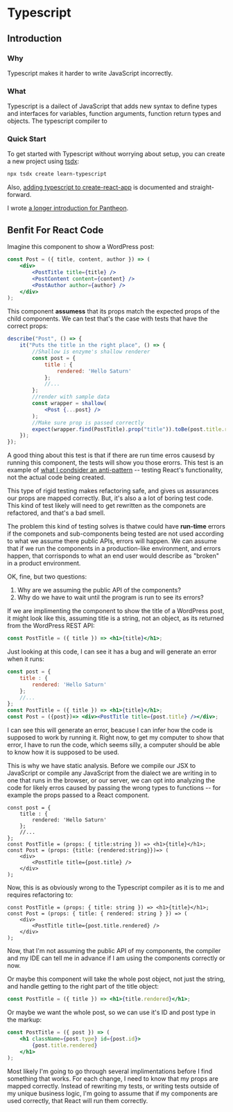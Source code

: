 # Typescript

## Introduction

### Why

Typescript makes it harder to write JavaScript incorrectly.

### What

Typescript is a dailect of JavaScript that adds new syntax to define types and interfaces for variables, function arguments, function return types and objects. The typescript compiler to

### Quick Start

To get started with Typescript without worrying about setup, you can create a new project using [tsdx](https://github.com/jaredpalmer/tsdx):

```bash
npx tsdx create learn-typescript
```

Also, [adding typescript to create-react-app](https://create-react-app.dev/docs/adding-typescript/) is documented and straight-forward.

I wrote [a longer introduction for Pantheon](https://pantheon.io/blog/typescript-wordpress-basicsj).

## Benfit For React Code

Imagine this component to show a WordPress post:

```jsx
const Post = ({ title, content, author }) => (
	<div>
		<PostTitle title={title} />
		<PostContent content={content} />
		<PostAuthor author={author} />
	</div>
);
```

This component **assumess** that its props match the expected props of the child components. We can test that's the case with tests that have the correct props:

```jsx
describe("Post", () => {
	it("Puts the title in the right place", () => {
        //Shallow is enzyme's shallow renderer
        const post = {
            title : {
                rendered: 'Hello Saturn'
            };
            //...
        };
        //render with sample data
		const wrapper = shallow(
			<Post {...post} />
		);
        //Make sure prop is passed correctly
		expect(wrapper.find(PostTitle).prop("title")).toBe(post.title.rendered);
	});
});
```

A good thing about this test is that if there are run time erros causesd by running this component, the tests will show you those erorrs. This test is an example of [what I condsider an anti-pattern](https://react-wordpress-testing.joshpress.net/testing-react-apps/3-unit-testing-react) -- testing React's functionality, not the actual code being created.

This type of rigid testing makes refactoring safe, and gives us assurances our props are mapped correctly. But, it's also a a lot of boring test code. This kind of test likely will need to get rewritten as the componets are refactored, and that's a bad smell.

The problem this kind of testing solves is thatwe could have **run-time** errors if the componets and sub-components being tested are not used according to what we assume there public APIs, errors will happen. We can assume that if we run the components in a production-like environment, and errors happen, that corrisponds to what an end user would describe as "broken" in a product environment.

OK, fine, but two questions:

1. Why are we assuming the public API of the components?
2. Why do we have to wait until the program is run to see its errors?

If we are implimenting the component to show the title of a WordPress post, it might look like this, assuming title is a string, not an object, as its returned from the WordPress REST API:

```jsx
const PostTitle = ({ title }) => <h1>{title}</h1>;
```

Just looking at this code, I can see it has a bug and will generate an error when it runs:

```jsx
const post = {
    title : {
        rendered: 'Hello Saturn'
    };
    //...
};
const PostTitle = ({ title }) => <h1>{title}</h1>;
const Post = ({post})=> <div><PostTitle title={post.title} /></div>;
```

I can see this will generate an error, beacuse I can infer how the code is supposed to work by running it. Right now, to get my computer to show that error, I have to run the code, which seems silly, a computer should be able to know how it is supposed to be used.

This is why we have static analysis. Before we compile our JSX to JavaScript or compile any JavaScript from the dialect we are writing in to one that runs in the browser, or our server, we can opt into analyzing the code for likely erros caused by passing the wrong types to functions -- for example the props passed to a React component.

```tsx
const post = {
    title : {
        rendered: 'Hello Saturn'
    };
    //...
};
const PostTitle = (props: { title:string }) => <h1>{title}</h1>;
const Post = (props: {title: {rendered:string}})=> (
    <div>
        <PostTitle title={post.title} />
    </div>
);
```

Now, this is as obviously wrong to the Typescript compiler as it is to me and requires refactoring to:

```tsx
const PostTitle = (props: { title: string }) => <h1>{title}</h1>;
const Post = (props: { title: { rendered: string } }) => (
	<div>
		<PostTitle title={post.title.rendered} />
	</div>
);
```

Now, that I'm not assuming the public API of my components, the compiler and my IDE can tell me in advance if I am using the components correctly or now.

Or maybe this component will take the whole post object, not just the string, and handle getting to the right part of the title object:

```jsx
const PostTitle = ({ title }) => <h1>{title.rendered}</h1>;
```

Or maybe we want the whole post, so we can use it's ID and post type in the markup:

```jsx
const PostTitle = ({ post }) => (
	<h1 className={post.type} id={post.id}>
		{post.title.rendered}
	</h1>
);
```

Most likely I'm going to go through several implimentations before I find something that works. For each change, I need to know that my props are mapped correctly. Instead of rewriting my tests, or writing tests outside of my unique business logic, I'm going to assume that if my components are used correctly, that React will run them correctly.
